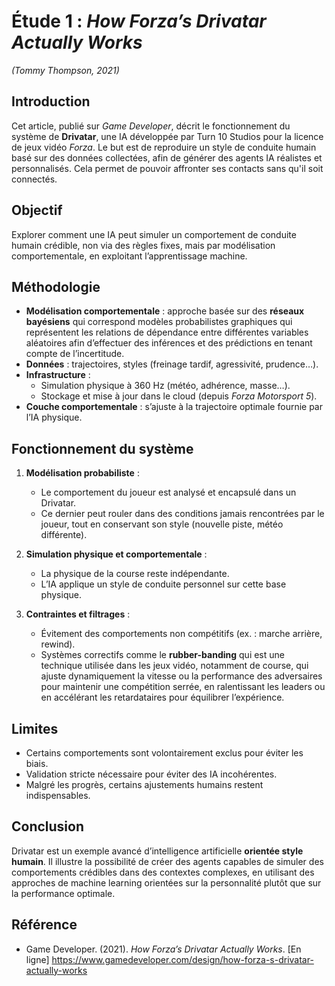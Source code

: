 # Étude 1 : *How Forza’s Drivatar Actually Works*
*(Tommy Thompson, 2021)*

## Introduction

Cet article, publié sur *Game Developer*, décrit le fonctionnement du système de **Drivatar**, une IA développée par Turn 10 Studios pour la licence de jeux vidéo *Forza*. Le but est de reproduire un style de conduite humain basé sur des données collectées, afin de générer des agents IA réalistes et personnalisés. Cela permet de pouvoir affronter ses contacts sans qu'il soit connectés.

## Objectif

Explorer comment une IA peut simuler un comportement de conduite humain crédible, non via des règles fixes, mais par modélisation comportementale, en exploitant l’apprentissage machine.

## Méthodologie

- **Modélisation comportementale** : approche basée sur des **réseaux bayésiens** qui correspond modèles probabilistes graphiques qui représentent les relations de dépendance entre différentes variables aléatoires afin d’effectuer des inférences et des prédictions en tenant compte de l’incertitude.
- **Données** : trajectoires, styles (freinage tardif, agressivité, prudence…).
- **Infrastructure** : 
  - Simulation physique à 360 Hz (météo, adhérence, masse…).
  - Stockage et mise à jour dans le cloud (depuis *Forza Motorsport 5*).
- **Couche comportementale** : s’ajuste à la trajectoire optimale fournie par l’IA physique.

## Fonctionnement du système

1. **Modélisation probabiliste** :
   - Le comportement du joueur est analysé et encapsulé dans un Drivatar.
   - Ce dernier peut rouler dans des conditions jamais rencontrées par le joueur, tout en conservant son style (nouvelle piste, météo différente).

2. **Simulation physique et comportementale** :
   - La physique de la course reste indépendante.
   - L’IA applique un style de conduite personnel sur cette base physique.

3. **Contraintes et filtrages** :
   - Évitement des comportements non compétitifs (ex. : marche arrière, rewind).
   - Systèmes correctifs comme le **rubber-banding** qui est une technique utilisée dans les jeux vidéo, notamment de course, qui ajuste dynamiquement la vitesse ou la performance des adversaires pour maintenir une compétition serrée, en ralentissant les leaders ou en accélérant les retardataires pour équilibrer l’expérience.

## Limites

- Certains comportements sont volontairement exclus pour éviter les biais.
- Validation stricte nécessaire pour éviter des IA incohérentes.
- Malgré les progrès, certains ajustements humains restent indispensables.

## Conclusion

Drivatar est un exemple avancé d’intelligence artificielle **orientée style humain**. Il illustre la possibilité de créer des agents capables de simuler des comportements crédibles dans des contextes complexes, en utilisant des approches de machine learning orientées sur la personnalité plutôt que sur la performance optimale.

## Référence

- Game Developer. (2021). *How Forza’s Drivatar Actually Works*. [En ligne] https://www.gamedeveloper.com/design/how-forza-s-drivatar-actually-works